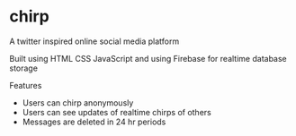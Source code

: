 # chirp

A twitter inspired online social media platform

Built using HTML CSS JavaScript and using Firebase for realtime database storage

Features
- Users can chirp  anonymously
- Users can see updates of realtime chirps of others
- Messages are deleted in 24 hr periods
